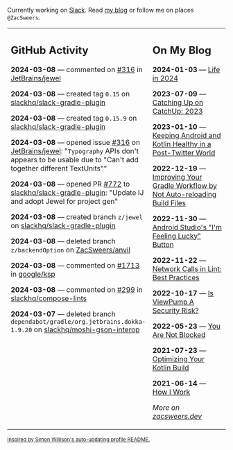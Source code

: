 Currently working on [Slack](https://slack.com/). Read [my blog](https://zacsweers.dev/) or follow me on places `@ZacSweers`.

<table><tr><td valign="top" width="60%">

## GitHub Activity
<!-- githubActivity starts -->
**2024-03-08** — commented on [#316](https://github.com/JetBrains/jewel/issues/316#issuecomment-1986569164) in [JetBrains/jewel](https://github.com/JetBrains/jewel)

**2024-03-08** — created tag `0.15` on [slackhq/slack-gradle-plugin](https://github.com/slackhq/slack-gradle-plugin)

**2024-03-08** — created tag `0.15.9` on [slackhq/slack-gradle-plugin](https://github.com/slackhq/slack-gradle-plugin)

**2024-03-08** — opened issue [#316](https://github.com/JetBrains/jewel/issues/316) on [JetBrains/jewel](https://github.com/JetBrains/jewel): "`Typography` APIs don't appears to be usable due to "Can't add together different TextUnits""

**2024-03-08** — opened PR [#772](https://github.com/slackhq/slack-gradle-plugin/pull/772) to [slackhq/slack-gradle-plugin](https://github.com/slackhq/slack-gradle-plugin): "Update IJ and adopt Jewel for project gen"

**2024-03-08** — created branch `z/jewel` on [slackhq/slack-gradle-plugin](https://github.com/slackhq/slack-gradle-plugin)

**2024-03-08** — deleted branch `z/backendOption` on [ZacSweers/anvil](https://github.com/ZacSweers/anvil)

**2024-03-08** — commented on [#1713](https://github.com/google/ksp/issues/1713#issuecomment-1986143063) in [google/ksp](https://github.com/google/ksp)

**2024-03-08** — commented on [#299](https://github.com/slackhq/compose-lints/issues/299#issuecomment-1986127670) in [slackhq/compose-lints](https://github.com/slackhq/compose-lints)

**2024-03-07** — deleted branch `dependabot/gradle/org.jetbrains.dokka-1.9.20` on [slackhq/moshi-gson-interop](https://github.com/slackhq/moshi-gson-interop)
<!-- githubActivity ends -->
</td><td valign="top" width="40%">

## On My Blog
<!-- blog starts -->
**2024-01-03** — [Life in 2024](https://www.zacsweers.dev/life-in-2024/)

**2023-07-09** — [Catching Up on CatchUp: 2023](https://www.zacsweers.dev/catching-up-on-catchup-2023/)

**2023-01-10** — [Keeping Android and Kotlin Healthy in a Post-Twitter World](https://www.zacsweers.dev/keeping-android-healthy/)

**2022-12-19** — [Improving Your Gradle Workflow by Not Auto-reloading Build Files](https://www.zacsweers.dev/improving-your-workflow-by-not-auto-reloading-build-files/)

**2022-11-30** — [Android Studio's "I'm Feeling Lucky" Button](https://www.zacsweers.dev/android-studios-im-feeling-lucky-button/)

**2022-11-22** — [Network Calls in Lint: Best Practices](https://www.zacsweers.dev/network-calls-in-lint-best-practices/)

**2022-10-17** — [Is ViewPump A Security Risk?](https://www.zacsweers.dev/is-viewpump-a-security-risk/)

**2022-05-23** — [You Are Not Blocked](https://www.zacsweers.dev/you-are-not-blocked/)

**2021-07-23** — [Optimizing Your Kotlin Build](https://www.zacsweers.dev/optimizing-your-kotlin-build/)

**2021-06-14** — [How I Work](https://www.zacsweers.dev/how-i-work/)
<!-- blog ends -->
_More on [zacsweers.dev](https://zacsweers.dev/)_
</td></tr></table>

<sub><a href="https://simonwillison.net/2020/Jul/10/self-updating-profile-readme/">Inspired by Simon Willison's auto-updating profile README.</a></sub>